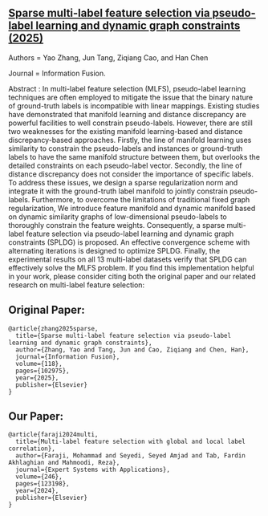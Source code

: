 ## [Sparse multi-label feature selection via pseudo-label learning and dynamic graph constraints (2025)](https://www.sciencedirect.com/science/article/abs/pii/S156625352500048X)

Authors = Yao Zhang, Jun Tang, Ziqiang Cao, and Han Chen

Journal = Information Fusion.

Abstract :
In multi-label feature selection (MLFS), pseudo-label learning techniques are often employed to mitigate the issue that the binary nature of ground-truth labels is incompatible with linear mappings. Existing studies have demonstrated
that manifold learning and distance discrepancy are powerful facilities to well constrain pseudo-labels. However, there are still two weaknesses for the existing manifold learning-based and distance discrepancy-based approaches.
Firstly, the line of manifold learning uses similarity to constrain the pseudo-labels and instances or ground-truth labels to have the same manifold structure between them, but overlooks the detailed constraints on
each pseudo-label vector. Secondly, the line of distance discrepancy does not consider the importance of specific labels. To address these issues, we design a sparse regularization norm and integrate it with the ground-truth
label manifold to jointly constrain pseudo-labels. Furthermore, to overcome the limitations of traditional fixed graph regularization, We introduce feature manifold and dynamic manifold based on dynamic similarity graphs of
low-dimensional pseudo-labels to thoroughly constrain the feature weights. Consequently, a sparse multi-label feature selection via pseudo-label learning and dynamic graph constraints (SPLDG) is proposed. An effective convergence
scheme with alternating iterations is designed to optimize SPLDG. Finally, the experimental results on all 13 multi-label datasets verify that SPLDG can effectively solve the MLFS problem.
If you find this implementation helpful in your work, please consider citing both the original paper and our related research on multi-label feature selection:

## Original Paper:

```
@article{zhang2025sparse,
  title={Sparse multi-label feature selection via pseudo-label learning and dynamic graph constraints},
  author={Zhang, Yao and Tang, Jun and Cao, Ziqiang and Chen, Han},
  journal={Information Fusion},
  volume={118},
  pages={102975},
  year={2025},
  publisher={Elsevier}
}
```
## Our Paper:
```
@article{faraji2024multi,
  title={Multi-label feature selection with global and local label correlation},
  author={Faraji, Mohammad and Seyedi, Seyed Amjad and Tab, Fardin Akhlaghian and Mahmoodi, Reza},
  journal={Expert Systems with Applications},
  volume={246},
  pages={123198},
  year={2024},
  publisher={Elsevier}
}
```
